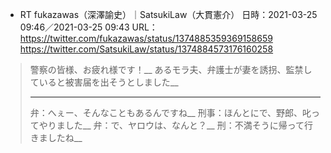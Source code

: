 - RT fukazawas（深澤諭史）｜SatsukiLaw（大貫憲介） 日時：2021-03-25 09:46／2021-03-25 09:43 URL： https://twitter.com/fukazawas/status/1374885359369158659 https://twitter.com/SatsukiLaw/status/1374884573176160258
> 警察の皆様、お疲れ様です！__
> あるモラ夫、弁護士が妻を誘拐、監禁していると被害届を出そうとしました__
>___
> 弁：へぇー、そんなこともあるんですね__
> 刑事：ほんとにで、野郎、叱ってやりました__
> 弁：で、ヤロウは、なんと？__
> 刑：不満そうに帰って行きましたね__

